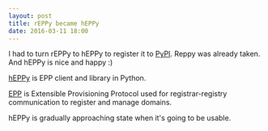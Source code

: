 ```yaml
---
layout: post
title: rEPPy became hEPPy
date: 2016-03-11 18:00
---
```


I had to turn rEPPy to hEPPy to register
it to [PyPI](https://pypi.python.org/pypi/heppy/).
Reppy was already taken. And hEPPy is nice and happy :)

[hEPPy](/heppy) is EPP client and library in Python.

[EPP](https://en.wikipedia.org/wiki/Extensible_Provisioning_Protocol)
is Extensible Provisioning Protocol used for registrar-registry
communication to register and manage domains.

hEPPy is gradually approaching state when it's going to be usable.
